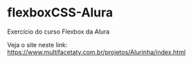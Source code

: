 # flexboxCSS-Alura
Exercício do curso Flexbox da Alura

Veja o site neste link: https://www.multifacetaty.com.br/projetos/Alurinha/index.html
